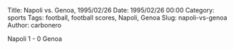 Title: Napoli vs. Genoa, 1995/02/26
Date: 1995/02/26 00:00
Category: sports
Tags: football, football scores, Napoli, Genoa
Slug: napoli-vs-genoa
Author: carbonero


Napoli 1 - 0 Genoa
